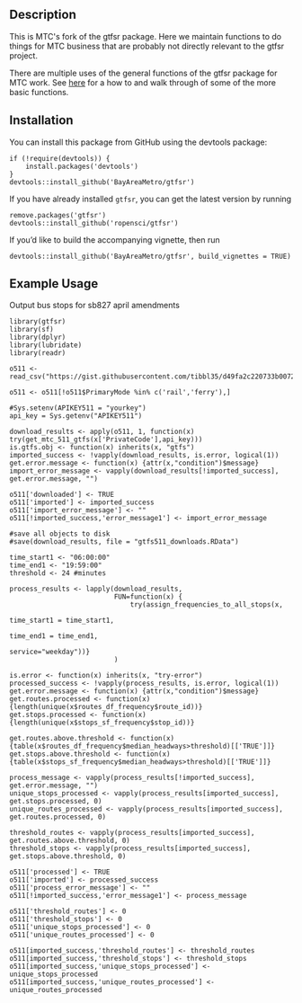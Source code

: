 ## Description

This is MTC's fork of the gtfsr package. Here we maintain functions to do things for MTC business that are probably not directly relevant to the gtfsr project.

There are multiple uses of the general functions of the gtfsr package for MTC work. See [here](https://bayareametro.github.io/Data-And-Visualization-Projects/sb827/sb827_amendment_example.html) for a how to and walk through of some of the more basic functions. 

## Installation

You can install this package from GitHub using the devtools package:

    if (!require(devtools)) {
        install.packages('devtools')
    }
    devtools::install_github('BayAreaMetro/gtfsr')

If you have already installed `gtfsr`, you can get the latest version by
running

    remove.packages('gtfsr')
    devtools::install_github('ropensci/gtfsr')

If you’d like to build the accompanying vignette, then run

    devtools::install_github('BayAreaMetro/gtfsr', build_vignettes = TRUE)

## Example Usage

Output bus stops for sb827 april amendments

```
library(gtfsr)
library(sf)
library(dplyr)
library(lubridate)
library(readr)

o511 <- read_csv("https://gist.githubusercontent.com/tibbl35/d49fa2c220733b0072fc7c59e0ac412b/raw/cff45d8c8dd2ea951b83c0be729abe72f35b13f7/511_orgs.csv")

o511 <- o511[!o511$PrimaryMode %in% c('rail','ferry'),]

#Sys.setenv(APIKEY511 = "yourkey")
api_key = Sys.getenv("APIKEY511")

download_results <- apply(o511, 1, function(x) try(get_mtc_511_gtfs(x['PrivateCode'],api_key)))
is.gtfs.obj <- function(x) inherits(x, "gtfs")
imported_success <- !vapply(download_results, is.error, logical(1))
get.error.message <- function(x) {attr(x,"condition")$message}
import_error_message <- vapply(download_results[!imported_success], get.error.message, "")

o511['downloaded'] <- TRUE
o511['imported'] <- imported_success
o511['import_error_message'] <- ""
o511[!imported_success,'error_message1'] <- import_error_message

#save all objects to disk
#save(download_results, file = "gtfs511_downloads.RData")

time_start1 <- "06:00:00" 
time_end1 <- "19:59:00"
threshold <- 24 #minutes

process_results <- lapply(download_results, 
                          FUN=function(x) {
                              try(assign_frequencies_to_all_stops(x,
                                                                  time_start1 = time_start1,
                                                                  time_end1 = time_end1,
                                                                  service="weekday"))}
                          )

is.error <- function(x) inherits(x, "try-error")
processed_success <- !vapply(process_results, is.error, logical(1))
get.error.message <- function(x) {attr(x,"condition")$message}
get.routes.processed <- function(x) {length(unique(x$routes_df_frequency$route_id))}
get.stops.processed <- function(x) {length(unique(x$stops_sf_frequency$stop_id))}

get.routes.above.threshold <- function(x) {table(x$routes_df_frequency$median_headways>threshold)[['TRUE']]}
get.stops.above.threshold <- function(x) {table(x$stops_sf_frequency$median_headways>threshold)[['TRUE']]}

process_message <- vapply(process_results[!imported_success], get.error.message, "")
unique_stops_processed <- vapply(process_results[imported_success], get.stops.processed, 0)
unique_routes_processed <- vapply(process_results[imported_success], get.routes.processed, 0)

threshold_routes <- vapply(process_results[imported_success], get.routes.above.threshold, 0)
threshold_stops <- vapply(process_results[imported_success], get.stops.above.threshold, 0)

o511['processed'] <- TRUE
o511['imported'] <- processed_success
o511['process_error_message'] <- ""
o511[!imported_success,'error_message1'] <- process_message

o511['threshold_routes'] <- 0
o511['threshold_stops'] <- 0
o511['unique_stops_processed'] <- 0
o511['unique_routes_processed'] <- 0

o511[imported_success,'threshold_routes'] <- threshold_routes
o511[imported_success,'threshold_stops'] <- threshold_stops
o511[imported_success,'unique_stops_processed'] <- unique_stops_processed
o511[imported_success,'unique_routes_processed'] <- unique_routes_processed

```

